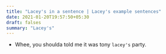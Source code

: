 ```yaml
---
title: "Lacey's in a sentence | Lacey's example sentences"
date: 2021-01-20T19:57:50+05:30
draft: falses
summary: "Lacey's"
---
```

- Whee, you shoulda told me it was tony `lacey's` party.
                 
